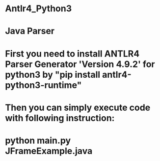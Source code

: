 # Antlr4_Python3

# Java Parser

# First you need to install ANTLR4 Parser Generator 'Version 4.9.2' for python3 by "pip install antlr4-python3-runtime"
# Then you can simply execute code with following instruction:
# python main.py JFrameExample.java
